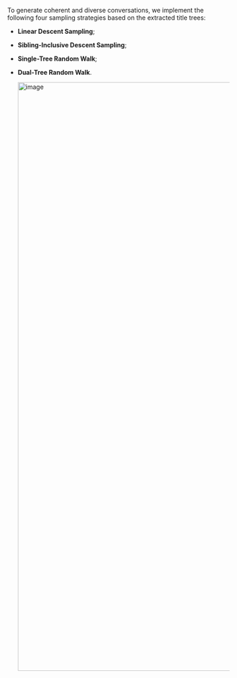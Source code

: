 To generate coherent and diverse conversations, we implement the following four sampling strategies based on the extracted title trees:  
- **Linear Descent Sampling**;
- **Sibling-Inclusive Descent Sampling**;
- **Single-Tree Random Walk**;
- **Dual-Tree Random Walk**.

  
  <img width="1335" alt="image" src="https://github.com/user-attachments/assets/58cc76e6-a570-4b24-aeba-be9b602d1576">


